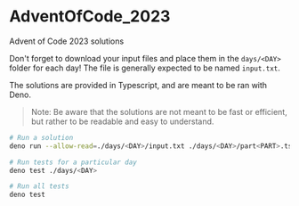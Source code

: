 # AdventOfCode_2023

Advent of Code 2023 solutions

Don't forget to download your input files and place them in the `days/<DAY>` folder for each day! The file is generally expected to be named `input.txt`.

The solutions are provided in Typescript, and are meant to be ran with Deno.

> Note: Be aware that the solutions are not meant to be fast or efficient, but rather to be readable and easy to understand.

```bash
# Run a solution
deno run --allow-read=./days/<DAY>/input.txt ./days/<DAY>/part<PART>.ts

# Run tests for a particular day
deno test ./days/<DAY>

# Run all tests
deno test
```
